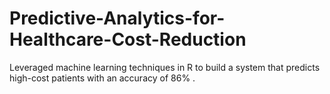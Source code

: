 # Predictive-Analytics-for-Healthcare-Cost-Reduction
Leveraged machine learning techniques in R to build a system that predicts high-cost patients with an accuracy of 86% .
